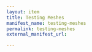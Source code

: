 ```yaml
---
layout: item
title: Testing Meshes
manifest_name: testing-meshes
permalink: testing-meshes
external_manifest_url: 

---
```

<!-- Add an essay or interpretive material below this line,
using HTML or markdown.  Do not modify this file above this line -->
